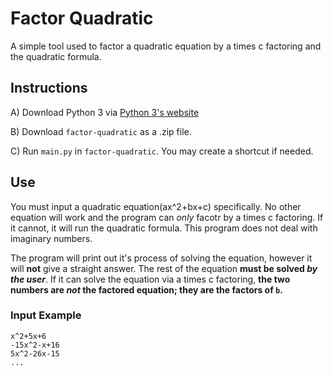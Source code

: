 # Factor Quadratic
A simple tool used to factor a quadratic equation by a times c factoring and the quadratic formula.

## Instructions
A) Download Python 3 via [Python 3's website](https://www.python.org/downloads/)

B) Download `factor-quadratic` as a .zip file.

C) Run `main.py` in `factor-quadratic`. You may create a shortcut if needed.

## Use
You must input a quadratic equation(ax^2+bx+c) specifically. No other equation will work and the program can *only* facotr by a times c factoring. If it cannot, it will run the quadratic formula. This program does not deal with imaginary numbers.

The program will print out it's process of solving the equation, however it will **not** give a straight answer. The rest of the equation **must be solved *by the user***. If it can solve the equation via a times c factoring, **the two numbers are *not* the factored equation; they are the factors of `b`.**
### Input Example
```
x^2+5x+6
-15x^2-x+16
5x^2-26x-15
...
```
